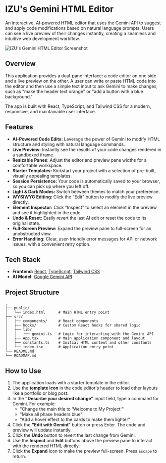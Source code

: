 # IZU's Gemini HTML Editor

An interactive, AI-powered HTML editor that uses the Gemini API to suggest and apply code modifications based on natural language prompts. Users can see a live preview of their changes instantly, creating a seamless and intuitive web development workflow.

![IZU's Gemini HTML Editor Screenshot](https://storage.googleapis.com/aistudio-ux-team-public/app-maker/user_project_screenshots/gemini-html-editor.png)

## Overview

This application provides a dual-pane interface: a code editor on one side and a live preview on the other. A user can write or paste HTML code into the editor and then use a simple text input to ask Gemini to make changes, such as "make the header text orange" or "add a button with a blue background."

The app is built with React, TypeScript, and Tailwind CSS for a modern, responsive, and maintainable user interface.

## Features

-   **AI-Powered Code Edits:** Leverage the power of Gemini to modify HTML structure and styling with natural language commands.
-   **Live Preview:** Instantly see the results of your code changes rendered in a sandboxed iframe.
-   **Resizable Panes:** Adjust the editor and preview pane widths for a comfortable workspace.
-   **Starter Templates:** Kickstart your project with a selection of pre-built, visually appealing templates.
-   **Session Persistence:** Your code is automatically saved to your browser, so you can pick up where you left off.
-   **Light & Dark Modes:** Switch between themes to match your preference.
-   **WYSIWYG Editing:** Click the "Edit" button to modify the live preview directly.
-   **Element Inspector:** Click "Inspect" to select an element in the preview and see it highlighted in the code.
-   **Undo & Reset:** Easily revert the last AI edit or reset the code to its original state.
-   **Full-Screen Preview:** Expand the preview pane to full-screen for an unobstructed view.
-   **Error Handling:** Clear, user-friendly error messages for API or network issues, with a convenient retry option.

## Tech Stack

-   **Frontend:** [React](https://reactjs.org/), [TypeScript](https://www.typescriptlang.org/), [Tailwind CSS](https://tailwindcss.com/)
-   **AI Model:** [Google Gemini API](https://ai.google.dev/gemini-api)

## Project Structure

```
.
├── public/
│   └── index.html      # Main HTML entry point
├── src/
│   ├── components/     # React components
│   ├── hooks/          # Custom React hooks for shared logic
│   ├── lib/
│   │   └── gemini.ts   # Logic for interacting with the Gemini API
│   ├── App.tsx         # Main application component and layout
│   ├── constants.ts    # Initial HTML content and other constants
│   └── index.tsx       # Application entry point
└── README.md
└── ROADMAP.md
```

## How to Use

1.  The application loads with a starter template in the editor.
2.  Use the **template icon** in the code editor's header to load other layouts like a portfolio or blog post.
3.  In the **"Describe your desired change"** input field, type a command for Gemini. For example:
    -   "Change the main title to 'Welcome to My Project'"
    -   "Make all phase headers blue"
    -   "Add a hover effect to the cards to make them lighter"
4.  Click the **"Edit with Gemini"** button or press Enter. The code and preview will update instantly.
5.  Click the **Undo** button to revert the last change from Gemini.
6.  Use the **Inspect** and **Edit** buttons above the preview pane to interact with the rendered HTML directly.
7.  Click the **Expand** icon to make the preview full-screen. Press `Escape` to return.